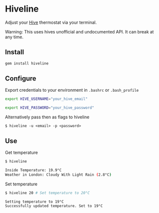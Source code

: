 # Hiveline

Adjust your [Hive](https://my.hivehome.com/) thermostat via your terminal.

Warning: This uses hives unofficial and undocumented API. It can break at any time.

## Install

```bash
gem install hiveline
```

## Configure

Export credentials to your environment in `.bashrc` or `.bash_profile`

```bash
export HIVE_USERNAME="your_hive_email"

export HIVE_PASSWORD="your_hive_password"
```

Alternatively pass then as flags to hiveline

```
$ hiveline -u <email> -p <password> 
```

## Use

Get temperature

```bash
$ hiveline

Inside Temperature: 19.9°C
Weather in London: Cloudy With Light Rain (2.8°C)
```

Set temperature

```bash
$ hiveline 20 # Set temperature to 20°C

Setting temperature to 19°C
Successfully updated temperature. Set to 19°C
```